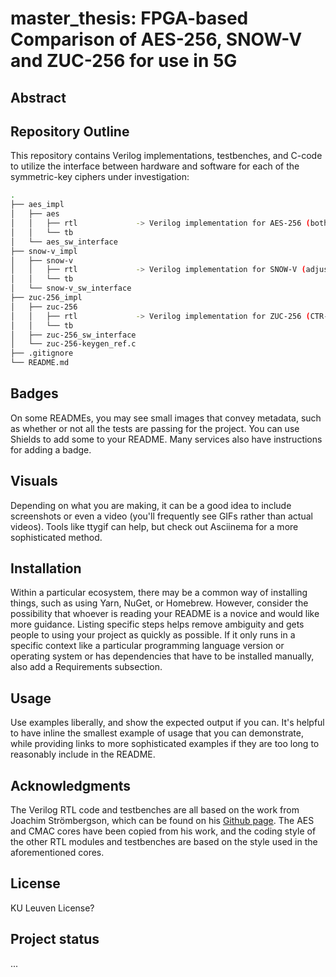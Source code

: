 # master_thesis: FPGA-based Comparison of AES-256, SNOW-V and ZUC-256 for use in 5G

## Abstract

## Repository Outline
This repository contains Verilog implementations, testbenches, and C-code to utilize the interface between hardware and software for each of the symmetric-key ciphers under investigation:
```bash
.
├── aes_impl
│   ├── aes
│   │   ├── rtl             -> Verilog implementation for AES-256 (both CTR-mode and CMAC)
│   │   └── tb
│   └── aes_sw_interface
├── snow-v_impl
│   ├── snow-v
│   │   ├── rtl             -> Verilog implementation for SNOW-V (adjusted GCM)
│   │   └── tb
│   └── snow-v_sw_interface
├── zuc-256_impl
│   ├── zuc-256
│   │   ├── rtl             -> Verilog implementation for ZUC-256 (CTR-mode and proprietary MAC)
│   │   └── tb
│   ├── zuc-256_sw_interface
│   └── zuc-256-keygen_ref.c
├── .gitignore
└── README.md
```

## Badges
On some READMEs, you may see small images that convey metadata, such as whether or not all the tests are passing for the project. You can use Shields to add some to your README. Many services also have instructions for adding a badge.

## Visuals
Depending on what you are making, it can be a good idea to include screenshots or even a video (you'll frequently see GIFs rather than actual videos). Tools like ttygif can help, but check out Asciinema for a more sophisticated method.

## Installation
Within a particular ecosystem, there may be a common way of installing things, such as using Yarn, NuGet, or Homebrew. However, consider the possibility that whoever is reading your README is a novice and would like more guidance. Listing specific steps helps remove ambiguity and gets people to using your project as quickly as possible. If it only runs in a specific context like a particular programming language version or operating system or has dependencies that have to be installed manually, also add a Requirements subsection.

## Usage
Use examples liberally, and show the expected output if you can. It's helpful to have inline the smallest example of usage that you can demonstrate, while providing links to more sophisticated examples if they are too long to reasonably include in the README.

## Acknowledgments
The Verilog RTL code and testbenches are all based on the work from Joachim Strömbergson, which can be found on his [Github page](https://github.com/secworks). The AES and CMAC cores have been copied from his work, and the coding style of the other RTL modules and testbenches are based on the style used in the aforementioned cores.

## License
KU Leuven License?

## Project status
...
